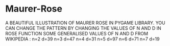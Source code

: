 # Maurer-Rose

A BEAUTIFUL ILLUSTRATION OF MAURER ROSE IN PYGAME LIBRARY. 
YOU CAN CHANGE THE PATTERN BY CHANGING THE VALUES OF N AND D IN ROSE FUNCTION
SOME GENERALISED VALUES OF N AND D FROM WIKIPEDIA :
n=2 d=39
n=3 d=47
n=4 d=31
n=5 d=97
n=6 d=71
n=7 d=19
